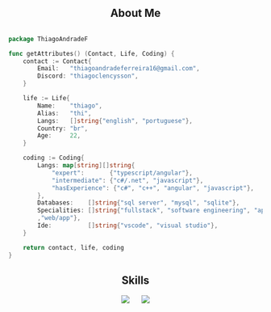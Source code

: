 <h2 align="center">About Me </h2>

```go

package ThiagoAndradeF

func getAttributes() (Contact, Life, Coding) {
	contact := Contact{
		Email:   "thiagoandradeferreira16@gmail.com",
		Discord: "thiagoclencysson",
	}

	life := Life{
		Name:    "thiago",
		Alias:   "thi",
		Langs:   []string{"english", "portuguese"},
		Country: "br",
		Age:     22,
	}

	coding := Coding{
		Langs: map[string][]string{
			"expert":       {"typescript/angular"},
			"intermediate": {"c#/.net", "javascript"},
			"hasExperience": {"c#", "c++", "angular", "javascript"},
		},
		Databases:    []string{"sql server", "mysql", "sqlite"},
		Specialities: []string{"fullstack", "software engineering", "apis"
		,"web/app"},
		Ide:          []string{"vscode", "visual studio"},
	}

	return contact, life, coding
}
```

<h2 align="center">Skills </h2>

<div align="center">
  <a href="https://skillicons.dev" style="display: inline-block; margin-right: 20px;">
    <img src="https://skillicons.dev/icons?i=dotnet,angular,c,cpp,cs,js,ts" />
  </a>
  <a href="https://skillicons.dev" style="display: inline-block;">
    <img src="https://skillicons.dev/icons?i=postgres,mysql,html,css,sass,vscode,visualstudio" />
  </a>
</div>

<p></p>

<!-- <p align="center">
  <img align="center" src="https://github-readme-streak-stats.herokuapp.com/?user=ThiagoAndradeF&theme=tokyonight" alt="ThiagoAndradeF" />
</p> 
 ![Profile Views](https://komarev.com/ghpvc/?username=ThiagoAndradeF&color=7aa2f7&abbreviated=true)
 -->
